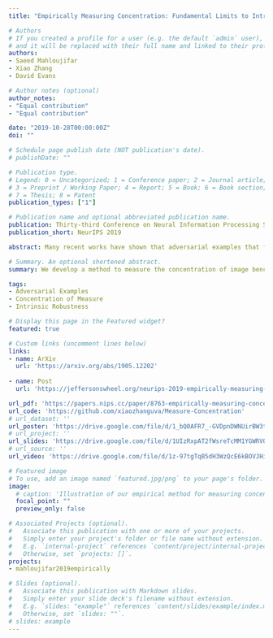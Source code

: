 ```yaml
---
title: "Empirically Measuring Concentration: Fundamental Limits to Intrinsic Robustness"

# Authors
# If you created a profile for a user (e.g. the default `admin` user), write the username (folder name) here 
# and it will be replaced with their full name and linked to their profile.
authors:
- Saeed Mahloujifar
- Xiao Zhang
- David Evans

# Author notes (optional)
author_notes:
- "Equal contribution"
- "Equal contribution"

date: "2019-10-28T00:00:00Z"
doi: ""

# Schedule page publish date (NOT publication's date).
# publishDate: ""

# Publication type.
# Legend: 0 = Uncategorized; 1 = Conference paper; 2 = Journal article;
# 3 = Preprint / Working Paper; 4 = Report; 5 = Book; 6 = Book section;
# 7 = Thesis; 8 = Patent
publication_types: ["1"]

# Publication name and optional abbreviated publication name.
publication: Thirty-third Conference on Neural Information Processing Systems
publication_short: NeurIPS 2019

abstract: Many recent works have shown that adversarial examples that fool classifiers can be found by minimally perturbing a normal input. Recent theoretical results, starting with Gilmer et al. (2018b), show that if the inputs are drawn from a concentrated metric probability space, then adversarial examples with small perturbation are inevitable. A concentrated space has the property that any subset with Ω(1) (e.g., 1/100) measure, according to the imposed distribution, has small distance to almost all (e.g., 99/100) of the points in the space. It is not clear, however, whether these theoretical results apply to actual distributions such as images. This paper presents a method for empirically measuring and bounding the concentration of a concrete dataset which is proven to converge to the actual concentration. We use it to empirically estimate the intrinsic robustness to l∞ and l2 perturbations of several image classification benchmarks. Code for our experiments is available at https://github.com/xiaozhanguva/Measure-Concentration.

# Summary. An optional shortened abstract.
summary: We develop a method to measure the concentration of image benchmarks using empirical samples and show that concentration of measure does not prohibit the existence of adversarially robust classifiers.

tags: 
- Adversarial Examples
- Concentration of Measure
- Intrinsic Robustness

# Display this page in the Featured widget?
featured: true

# Custom links (uncomment lines below)
links:
- name: ArXiv
  url: 'https://arxiv.org/abs/1905.12202'
  
- name: Post
  url: 'https://jeffersonswheel.org/neurips-2019-empirically-measuring-concentration/'

url_pdf: 'https://papers.nips.cc/paper/8763-empirically-measuring-concentration-fundamental-limits-on-intrinsic-robustness.pdf'
url_code: 'https://github.com/xiaozhanguva/Measure-Concentration'
# url_dataset: ''
url_poster: 'https://drive.google.com/file/d/1_bQ0AFR7_-GVDpnDWNUirBW3tqGeGJHF/view'
# url_project: ''
url_slides: 'https://drive.google.com/file/d/1UIzRxpAT2fWsreTcMM1YGWRV0EyCaY50/view'
# url_source: ''
url_video: 'https://drive.google.com/file/d/1z-97tgTqB5dH3WzQcE6kBOVJHizo5z7A/view'

# Featured image
# To use, add an image named `featured.jpg/png` to your page's folder. 
image:
  # caption: 'Illustration of our empirical method for measuring concentration'
  focal_point: ""
  preview_only: false

# Associated Projects (optional).
#   Associate this publication with one or more of your projects.
#   Simply enter your project's folder or file name without extension.
#   E.g. `internal-project` references `content/project/internal-project/index.md`.
#   Otherwise, set `projects: []`.
projects:
- mahloujifar2019empirically

# Slides (optional).
#   Associate this publication with Markdown slides.
#   Simply enter your slide deck's filename without extension.
#   E.g. `slides: "example"` references `content/slides/example/index.md`.
#   Otherwise, set `slides: ""`.
# slides: example
---
```


<!-- {{% callout note %}}
Click the *Cite* button above to demo the feature to enable visitors to import publication metadata into their reference management software.
{{% /callout %}}

{{% callout note %}}
Create your slides in Markdown - click the *Slides* button to check out the example.
{{% /callout %}}

Supplementary notes can be added here, including [code, math, and images](https://wowchemy.com/docs/writing-markdown-latex/). -->
